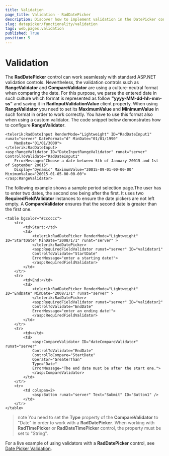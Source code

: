 ```yaml
---
title: Validation
page_title: Validation - RadDatePicker
description: Discover how to implement validation in the DatePicker control to ensure accurate date input.
slug: datepicker/functionality/validation
tags: web,pages,validation
published: True
position: 5
---
```


# Validation



The **RadDatePicker** control can work seamlessly with standard ASP.NET validation controls. Nevertheless, the validation controls such as **RangeValidator** and **CompareValidator** are using a culture-neutral format when comparing the date. For this purpose, we parse the entered date in such culture which format is represented as follow **"yyyy-MM-dd-hh-mm-ss"** and saving it in **RadInputValidationValue** client property. When using **RangeValidator** you need to set its **MaximumValue** and **MinimumValue** in such format in order to work correctly. You have to use this format also when using a custom validator. The code snippet below demonstrates how to configure **RangeValidator**.

````ASPNET
<telerik:RadDateInput RenderMode="Lightweight" ID="RadDateInput1" runat="server" DateFormat="d" MinDate="01/01/1990"
	MaxDate="01/01/3000">
</telerik:RadDateInput>
<asp:RangeValidator ID="DateInputRangeValidator" runat="server" ControlToValidate="RadDateInput1"
	ErrorMessage="Choose a date between 5th of January 20015 and 1st of September 20015"
	Display="Dynamic" MaximumValue="20015-09-01-00-00-00" MinimumValue="20015-01-05-00-00-00">
</asp:RangeValidator>
````

The following example shows a sample period selection page.The user has to enter two dates, the second one being after the first. It uses two **RequiredFieldValidator** instances to ensure the date pickers are not left empty. A **CompareValidator** ensures that the second date is greater than the first one.

````ASPNET
<table bgcolor="#cccccc">
    <tr>
        <td>Start:</td>
        <td>
            <telerik:RadDatePicker RenderMode="Lightweight" ID="StartDate" MinDate="2008/1/1" runat="server" >
            </telerik:RadDatePicker>
            <asp:RequiredFieldValidator runat="server" ID="validator1"
            ControlToValidate="StartDate"
            ErrorMessage="enter a starting date!">
            </asp:RequiredFieldValidator>
        </td>
    </tr>
    <tr>
        <td>End:</td>
        <td>
            <telerik:RadDatePicker RenderMode="Lightweight" ID="EndDate" MinDate="2008/1/1" runat="server" >
            </telerik:RadDatePicker>
            <asp:RequiredFieldValidator runat="server" ID="validator2"
            ControlToValidate="EndDate"
            ErrorMessage="enter an ending date!">
            </asp:RequiredFieldValidator>
        </td>
    </tr>
    <tr>
        <td></td>
        <td>
            <asp:CompareValidator ID="dateCompareValidator" runat="server"
            ControlToValidate="EndDate"
            ControlToCompare="StartDate"
            Operator="GreaterThan"
            Type="Date"
            ErrorMessage="The end date must be after the start one.">
            </asp:CompareValidator>
        </td>
    </tr>
    <tr>
        <td colspan=2>
            <asp:Button runat="server" Text="Submit" ID="Button1" />
        </td>
    </tr>
</table>	
````



>note 
You need to set the **Type** property of the **CompareValidator** to "Date" in order to work with a **RadDatePicker**. When working with **RadTimePicker** or **RadDateTimePicker** control, the property must be set to "String".
>


For a live example of using validators with a **RadDatePicker** control, see [Date Picker Validation](https://demos.telerik.com/aspnet-ajax/Calendar/Examples/DatePicker/Validation/DefaultCS.aspx).
